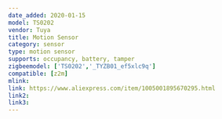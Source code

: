 ```yaml
---
date_added: 2020-01-15
model: TS0202
vendor: Tuya
title: Motion Sensor
category: sensor
type: motion sensor
supports: occupancy, battery, tamper
zigbeemodel: ['TS0202','_TYZB01_ef5xlc9q']
compatible: [z2m]
mlink: 
link: https://www.aliexpress.com/item/1005001895670295.html
link2: 
link3: 
---
```

